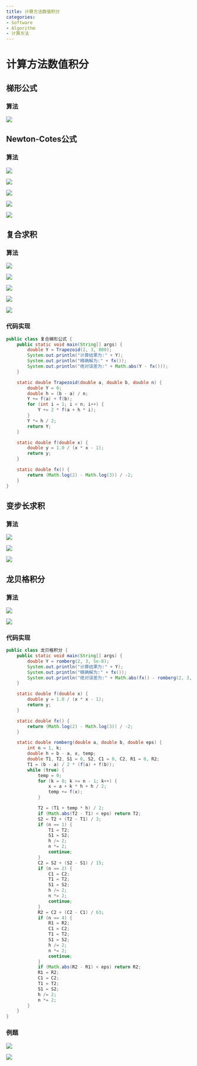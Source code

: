 ```yaml
---
title: 计算方法数值积分
categories:
- Software
- Algorithm
- 计算方法
---
```

# 计算方法数值积分

## 梯形公式

### 算法

![](https://raw.githubusercontent.com/LuShan123888/Files/main/Pictures/2020-12-10-1w8k4KhfuAo9yU5.png)

## Newton-Cotes公式

### 算法

![](https://raw.githubusercontent.com/LuShan123888/Files/main/Pictures/2020-12-10-HwslW5KxSkNQALR.png)

![](https://raw.githubusercontent.com/LuShan123888/Files/main/Pictures/2020-12-10-JZ2CyNWoqjrcn8k.png)

![](https://raw.githubusercontent.com/LuShan123888/Files/main/Pictures/2020-12-10-NxdBwnXStoA7fZr.png)

![](https://raw.githubusercontent.com/LuShan123888/Files/main/Pictures/2020-12-10-WAGk7d6EfJLpVsO.png)

![](https://raw.githubusercontent.com/LuShan123888/Files/main/Pictures/2020-12-10-fJULrkoimFIEtwl.png)

## 复合求积

### 算法

![](https://raw.githubusercontent.com/LuShan123888/Files/main/Pictures/2020-12-10-RGjdzH9PtcC6WBl.png)

![](https://raw.githubusercontent.com/LuShan123888/Files/main/Pictures/2020-12-10-cgeLGYj8Z7NW3fx.png)

![](https://raw.githubusercontent.com/LuShan123888/Files/main/Pictures/2020-12-10-p9sbiLC5RXBDZHl.png)

![](https://raw.githubusercontent.com/LuShan123888/Files/main/Pictures/2020-12-10-sdfsd.png)

![](https://raw.githubusercontent.com/LuShan123888/Files/main/Pictures/2020-12-10-1ZIsynNrBWOxXiR.png)

### 代码实现

```java
public class 复合梯形公式 {
    public static void main(String[] args) {
        double Y = Trapezoid(2, 3, 800);
        System.out.println("计算结果为:" + Y);
        System.out.println("精确解为:" + fx());
        System.out.println("绝对误差为:" + Math.abs(Y - fx()));
    }

    static double Trapezoid(double a, double b, double n) {
        double Y = 0;
        double h = (b - a) / n;
        Y += f(a) + f(b);
        for (int i = 1; i < n; i++) {
            Y += 2 * f(a + h * i);
        }
        Y *= h / 2;
        return Y;
    }

    static double f(double x) {
        double y = 1.0 / (x * x - 1);
        return y;
    }

    static double fx() {
        return (Math.log(2) - Math.log(3)) / -2;
    }
}
```

## 变步长求积

### 算法

![](https://raw.githubusercontent.com/LuShan123888/Files/main/Pictures/2020-12-10-toT9zwbfDSN4VuR.png)

![](https://raw.githubusercontent.com/LuShan123888/Files/main/Pictures/2020-12-10-VgquUSpPR78GxOH.png)

![](https://raw.githubusercontent.com/LuShan123888/Files/main/Pictures/2020-12-10-FiYIXgjx3s6qhEH.png)

## 龙贝格积分

### 算法

![](https://raw.githubusercontent.com/LuShan123888/Files/main/Pictures/2020-12-10-atAqUzjBObIyr2D.png)

![](https://raw.githubusercontent.com/LuShan123888/Files/main/Pictures/2020-12-10-UIQPOJMv95HDeSW.png)

### 代码实现

```java
public class 龙贝格积分 {
    public static void main(String[] args) {
        double Y = romberg(2, 3, 5e-8);
        System.out.println("计算结果为:" + Y);
        System.out.println("精确解为:" + fx());
        System.out.println("绝对误差为:" + Math.abs(fx() - romberg(2, 3, 5e-5)));
    }

    static double f(double x) {
        double y = 1.0 / (x * x - 1);
        return y;
    }

    static double fx() {
        return (Math.log(2) - Math.log(3)) / -2;
    }

    static double romberg(double a, double b, double eps) {
        int n = 1, k;
        double h = b - a, x, temp;
        double T1, T2, S1 = 0, S2, C1 = 0, C2, R1 = 0, R2;
        T1 = (b - a) / 2 * (f(a) + f(b));
        while (true) {
            temp = 0;
            for (k = 0; k <= n - 1; k++) {
                x = a + k * h + h / 2;
                temp += f(x);
            }

            T2 = (T1 + temp * h) / 2;
            if (Math.abs(T2 - T1) < eps) return T2;
            S2 = T2 + (T2 - T1) / 3;
            if (n == 1) {
                T1 = T2;
                S1 = S2;
                h /= 2;
                n *= 2;
                continue;
            }
            C2 = S2 + (S2 - S1) / 15;
            if (n == 2) {
                C1 = C2;
                T1 = T2;
                S1 = S2;
                h /= 2;
                n *= 2;
                continue;
            }
            R2 = C2 + (C2 - C1) / 63;
            if (n == 4) {
                R1 = R2;
                C1 = C2;
                T1 = T2;
                S1 = S2;
                h /= 2;
                n *= 2;
                continue;
            }
            if (Math.abs(R2 - R1) < eps) return R2;
            R1 = R2;
            C1 = C2;
            T1 = T2;
            S1 = S2;
            h /= 2;
            n *= 2;
        }
    }
}
```

### 例题

![](https://raw.githubusercontent.com/LuShan123888/Files/main/Pictures/2020-12-10-l5i16BwAbCPDJWI.jpg)

![](https://raw.githubusercontent.com/LuShan123888/Files/main/Pictures/2020-12-10-TSPxZscWXik274O.png)